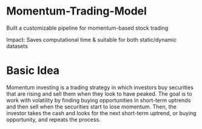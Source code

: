 # Momentum-Trading-Model
Built a customizable pipeline for momentum-based stock trading

Impact: Saves computational time & suitable for both static/dynamic datasets
# Basic Idea
Momentum investing is a trading strategy in which investors buy securities that are rising and sell them when they look to have peaked.
The goal is to work with volatility by finding buying opportunities in short-term uptrends and then sell when the securities start to lose momentum.
Then, the investor takes the cash and looks for the next short-term uptrend, or buying opportunity, and repeats the process.
